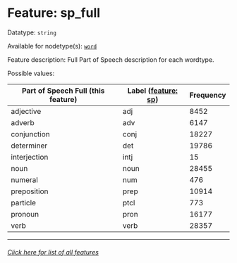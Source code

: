 # Feature: sp_full

Datatype: `string`

Available for nodetype(s): [`word`](wordnodefeatures.md#readme)

Feature description: Full Part of Speech description for each wordtype.

Possible values:

Part of Speech Full (this feature) | Label ([feature: sp](sp.md#readme)) | Frequency
--- | --- | ---
adjective | adj | 8452
adverb | adv | 6147
conjunction | conj | 18227
determiner | det | 19786
interjection | intj | 15
noun | noun | 28455
numeral | num | 476
preposition | prep | 10914
particle | ptcl | 773
pronoun | pron | 16177
verb | verb | 28357


---
###### [Click here for list of all features](home.md#readme)
